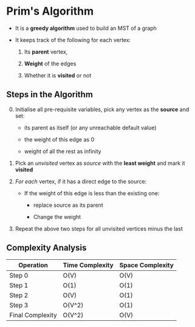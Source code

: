 # Prim's Algorithm

- It is a **greedy algorithm** used to build an MST of a graph

- It keeps track of the following for each vertex:

    1. Its **parent** vertex,

    2. **Weight** of the edges

    3. Whether it is **visited** or not

## Steps in the Algorithm

0. Initialise all pre-requisite variables, pick any vertex as the **source** and
set:

    - its parent as itself (or any unreachable default value)

    - the weight of this edge as 0

    - weight of all the rest as infinity

1. Pick an *unvisited* vertex as *source* with the **least weight** and mark it
**visited**

2. *For each* vertex, if it has a direct edge to the source:

    - If the weight of this edge is less than the existing one:

        - replace source as its parent

        - Change the weight

3. Repeat the above two steps for all unvisited vertices minus the last

## Complexity Analysis

|Operation       |Time Complexity|Space Complexity|
|----------------|---------------|----------------|
|Step 0          |           O(V)|            O(V)|
|Step 1          |           O(1)|            O(1)|
|Step 2          |           O(V)|            O(1)|
|Step 3          |         O(V^2)|            O(1)|
|Final Complexity|         O(V^2)|            O(V)|
